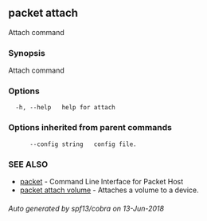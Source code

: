 ## packet attach

Attach command

### Synopsis

Attach command

### Options

```
  -h, --help   help for attach
```

### Options inherited from parent commands

```
      --config string   config file.
```

### SEE ALSO

* [packet](packet.md)	 - Command Line Interface for Packet Host
* [packet attach volume](packet_attach_volume.md)	 - Attaches a volume to a device.

###### Auto generated by spf13/cobra on 13-Jun-2018
